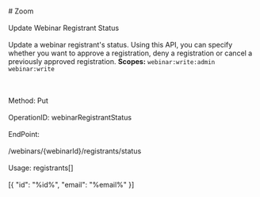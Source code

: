 <br>#     Zoom</br>
<br>Update Webinar Registrant Status</br>
<br>Update a webinar registrant's status. Using this API, you can specify whether you want to approve a registration, deny a registration or cancel a previously approved registration.
**Scopes:** `webinar:write:admin` `webinar:write`
 

</br>
<br>Method: Put</br>
<br>OperationID: webinarRegistrantStatus</br>
<br>EndPoint:</br>
<br>/webinars/{webinarId}/registrants/status</br>
<br>Usage: registrants[]</br>
<br>[{
  "id": "%id%",
  "email": "%email%"
}]</br>
